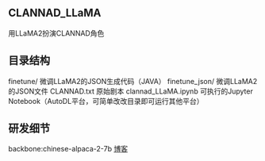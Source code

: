 ## CLANNAD_LLaMA
用LLaMA2扮演CLANNAD角色

## 目录结构
finetune/ 微调LLaMA2的JSON生成代码（JAVA）
finetune_json/ 微调LLaMA2的JSON文件
CLANNAD.txt 原始剧本
clannad_LLaMA.ipynb 可执行的Jupyter Notebook（AutoDL平台，可简单改改目录即可运行其他平台）

## 研发细节
backbone:chinese-alpaca-2-7b
[博客](https://project256.com/tags/LLaMA/)

